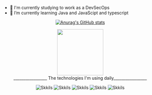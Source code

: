 - 🔭 I'm currently studying to work as a DevSecOps
- 🌱 I’m currently learning Java and JavaScipt and typescript

<div align="center">
  <a href="https://github.com/privateclasswizard">

  ![Anurag's GitHub stats](https://github-readme-stats.vercel.app/api?username=privateclasswizard&theme=github_dark_dimmed&show_icons=true)
  
  <img height="150em" src="https://github-readme-stats.vercel.app/api/top-langs/?username=privateclasswizard&layout=compact&langs_count=7&theme=github_dark_dimmed"/>

  </a>

</div>
<div align="center">
_________________
The technologies I'm using daily_________________

![Skkils](https://img.shields.io/badge/Java-ED8B00?style=for-the-badge&logo=openjdk&logoColor=white)
![Skkils](https://img.shields.io/badge/Python-14354C?style=for-the-badge&logo=python&logoColor=white)
![Skkils](https://img.shields.io/badge/JavaScript-F7DF1E?style=for-the-badge&logo=javascript&logoColor=black)
![Skkils](https://img.shields.io/badge/Node.js-43853D?style=for-the-badge&logo=node.js&logoColor=white)
![Skkils](https://img.shields.io/badge/TypeScript-007ACC?style=for-the-badge&logo=typescript&logoColor=white)

<div>
